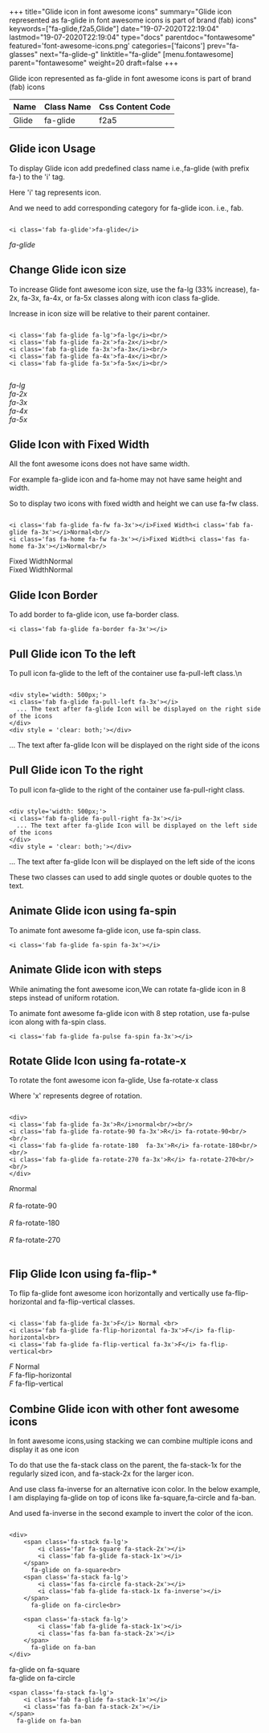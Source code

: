 +++
title="Glide icon in font awesome icons"
summary="Glide icon represented as fa-glide in font awesome icons is part of brand (fab) icons"
keywords=["fa-glide,f2a5,Glide"]
date="19-07-2020T22:19:04"
lastmod="19-07-2020T22:19:04"
type="docs"
parentdoc="fontawesome"
featured='font-awesome-icons.png'
categories=['faicons']
prev="fa-glasses"
next="fa-glide-g"
linktitle="fa-glide"
[menu.fontawesome]
parent="fontawesome"
weight=20
draft=false
+++


Glide icon represented as fa-glide in font awesome icons is part of brand (fab) icons

<div class='table-responsive'><table class='table'><thead><tr><th>Name</th><th>Class Name</th><th>Css Content Code</th></tr></thead><tbody><tr><td>Glide</td><td>fa-glide</td><td>f2a5</td></tr></tbody></table></div>



## Glide icon Usage

To display Glide icon add predefined class name i.e.,fa-glide (with prefix fa-) to the 'i' tag.

Here 'i' tag represents icon.

And we need to add corresponding category for fa-glide icon. i.e., fab.


```

<i class='fab fa-glide'>fa-glide</i>
```

<i class='fab fa-glide'>fa-glide</i>




## Change Glide icon size
To increase Glide font awesome icon size, use the fa-lg (33% increase), fa-2x, fa-3x, fa-4x, or fa-5x classes along with icon class fa-glide.

Increase in icon size will be relative to their parent container. 

```

<i class='fab fa-glide fa-lg'>fa-lg</i><br/>
<i class='fab fa-glide fa-2x'>fa-2x</i><br/>
<i class='fab fa-glide fa-3x'>fa-3x</i><br/>
<i class='fab fa-glide fa-4x'>fa-4x</i><br/>
<i class='fab fa-glide fa-5x'>fa-5x</i><br/>
            
```

<i class='fab fa-glide fa-lg'>fa-lg</i><br/>
<i class='fab fa-glide fa-2x'>fa-2x</i><br/>
<i class='fab fa-glide fa-3x'>fa-3x</i><br/>
<i class='fab fa-glide fa-4x'>fa-4x</i><br/>
<i class='fab fa-glide fa-5x'>fa-5x</i><br/>
            



## Glide Icon with Fixed Width 

All the font awesome icons does not have same width.

For example fa-glide icon and fa-home may not have same height and width.

So to display two icons with fixed width and height we can use fa-fw class.


```

<i class='fab fa-glide fa-fw fa-3x'></i>Fixed Width<i class='fab fa-glide fa-3x'></i>Normal<br/>
<i class='fas fa-home fa-fw fa-3x'></i>Fixed Width<i class='fas fa-home fa-3x'></i>Normal<br/>
```

<i class='fab fa-glide fa-fw fa-3x'></i>Fixed Width<i class='fab fa-glide fa-3x'></i>Normal<br/>
<i class='fas fa-home fa-fw fa-3x'></i>Fixed Width<i class='fas fa-home fa-3x'></i>Normal<br/>



## Glide Icon Border 

To add border to fa-glide icon, use fa-border class.


```
<i class='fab fa-glide fa-border fa-3x'></i>

```
<i class='fab fa-glide fa-border fa-3x'></i>





## Pull Glide icon To the left

To pull icon fa-glide to the left of the container use fa-pull-left class.\n

```

<div style='width: 500px;'>
<i class='fab fa-glide fa-pull-left fa-3x'></i>
  ... The text after fa-glide Icon will be displayed on the right side of the icons
</div>
<div style = 'clear: both;'></div>
```

<div style='width: 500px;'>
<i class='fab fa-glide fa-pull-left fa-3x'></i>
  ... The text after fa-glide Icon will be displayed on the right side of the icons
</div>
<div style = 'clear: both;'></div>




## Pull Glide icon To the right
To pull icon fa-glide to the right of the container use fa-pull-right class.

```

<div style='width: 500px;'>
<i class='fab fa-glide fa-pull-right fa-3x'></i>
  ... The text after fa-glide Icon will be displayed on the left side of the icons
</div>
<div style = 'clear: both;'></div>
```

<div style='width: 500px;'>
<i class='fab fa-glide fa-pull-right fa-3x'></i>
  ... The text after fa-glide Icon will be displayed on the left side of the icons
</div>
<div style = 'clear: both;'></div>

These two classes can used to add single quotes or double quotes to the text.


## Animate Glide icon using fa-spin
To animate font awesome fa-glide icon, use fa-spin class.

```
<i class='fab fa-glide fa-spin fa-3x'></i>
```
<i class='fab fa-glide fa-spin fa-3x'></i>




## Animate Glide icon with steps
While animating the font awesome icon,We can rotate fa-glide icon in 8 steps instead of uniform rotation.

To animate font awesome fa-glide icon with 8 step rotation, use fa-pulse icon along with fa-spin class.


```
<i class='fab fa-glide fa-pulse fa-spin fa-3x'></i>

```
<i class='fab fa-glide fa-pulse fa-spin fa-3x'></i>





## Rotate Glide Icon using fa-rotate-x
To rotate the font awesome icon fa-glide, Use fa-rotate-x class

Where 'x' represents degree of rotation.


```

<div>
<i class='fab fa-glide fa-3x'>R</i>normal<br/><br/>
<i class='fab fa-glide fa-rotate-90 fa-3x'>R</i> fa-rotate-90<br/><br/> 
<i class='fab fa-glide fa-rotate-180  fa-3x'>R</i> fa-rotate-180<br/><br/> 
<i class='fab fa-glide fa-rotate-270 fa-3x'>R</i> fa-rotate-270<br/><br/>
</div>
```

<div>
<i class='fab fa-glide fa-3x'>R</i>normal<br/><br/>
<i class='fab fa-glide fa-rotate-90 fa-3x'>R</i> fa-rotate-90<br/><br/> 
<i class='fab fa-glide fa-rotate-180  fa-3x'>R</i> fa-rotate-180<br/><br/> 
<i class='fab fa-glide fa-rotate-270 fa-3x'>R</i> fa-rotate-270<br/><br/>
</div>




## Flip Glide Icon using fa-flip-*
To flip fa-glide font awesome icon horizontally and vertically use fa-flip-horizontal and fa-flip-vertical classes. 

```

<i class='fab fa-glide fa-3x'>F</i> Normal <br>
<i class='fab fa-glide fa-flip-horizontal fa-3x'>F</i> fa-flip-horizontal<br>
<i class='fab fa-glide fa-flip-vertical fa-3x'>F</i> fa-flip-vertical<br>
```

<i class='fab fa-glide fa-3x'>F</i> Normal <br>
<i class='fab fa-glide fa-flip-horizontal fa-3x'>F</i> fa-flip-horizontal<br>
<i class='fab fa-glide fa-flip-vertical fa-3x'>F</i> fa-flip-vertical<br>




## Combine Glide icon with other font awesome icons
In font awesome icons,using stacking we can combine multiple icons and display it as one icon 

To do that use the fa-stack class on the parent, the fa-stack-1x for the regularly sized icon, and fa-stack-2x for the larger icon.

And use class fa-inverse for an alternative icon color. 
In the below example, I am displaying fa-glide on top of icons like fa-square,fa-circle and fa-ban.

And used fa-inverse in the second example to invert the color of the icon.

```

<div>
    <span class='fa-stack fa-lg'>
        <i class='far fa-square fa-stack-2x'></i>
        <i class='fab fa-glide fa-stack-1x'></i>
    </span>
      fa-glide on fa-square<br>
    <span class='fa-stack fa-lg'>
        <i class='fas fa-circle fa-stack-2x'></i>
        <i class='fab fa-glide fa-stack-1x fa-inverse'></i>
    </span>
      fa-glide on fa-circle<br>

    <span class='fa-stack fa-lg'>
        <i class='fab fa-glide fa-stack-1x'></i>
        <i class='fas fa-ban fa-stack-2x'></i>
    </span>
      fa-glide on fa-ban
</div>
```

<div>
    <span class='fa-stack fa-lg'>
        <i class='far fa-square fa-stack-2x'></i>
        <i class='fab fa-glide fa-stack-1x'></i>
    </span>
      fa-glide on fa-square<br>
    <span class='fa-stack fa-lg'>
        <i class='fas fa-circle fa-stack-2x'></i>
        <i class='fab fa-glide fa-stack-1x fa-inverse'></i>
    </span>
      fa-glide on fa-circle<br>

    <span class='fa-stack fa-lg'>
        <i class='fab fa-glide fa-stack-1x'></i>
        <i class='fas fa-ban fa-stack-2x'></i>
    </span>
      fa-glide on fa-ban
</div>






